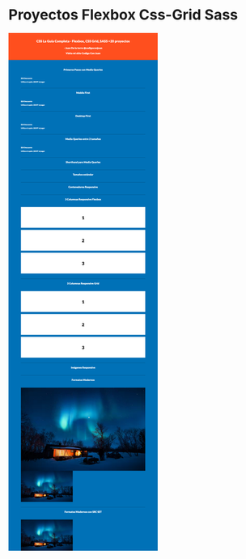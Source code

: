 # Proyectos Flexbox Css-Grid Sass
![alt text](https://raw.githubusercontent.com/MarcelaMs21/proyectos_flexbox_css-grid_sass/master/proyectos.png)
